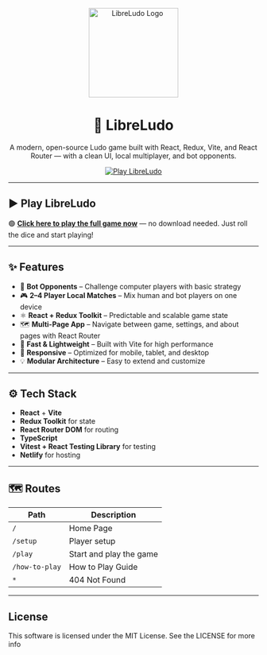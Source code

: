 <p align="center">
  <img src="./public/logo.png" alt="LibreLudo Logo" width="180" />
</p>

<h1 align="center">🎲 LibreLudo</h1>

<p align="center">
  A modern, open-source Ludo game built with React, Redux, Vite, and React Router — with a clean UI, local multiplayer, and bot opponents.
</p>

<p align="center">
  <a href="https://libreludo.netlify.app" target="_blank">
    <img src="https://img.shields.io/badge/Play-Now-brightgreen?style=for-the-badge&logo=netlify" alt="Play LibreLudo" />
  </a>
</p>

---

## ▶️ Play LibreLudo

🟢 **[Click here to play the full game now](https://libreludo.netlify.app)** — no download needed. Just roll the dice and start playing!

---

## ✨ Features

- 🤖 **Bot Opponents** – Challenge computer players with basic strategy
- 🎮 **2–4 Player Local Matches** – Mix human and bot players on one device
- ⚛️ **React + Redux Toolkit** – Predictable and scalable game state
- 🗺️ **Multi-Page App** – Navigate between game, settings, and about pages with React Router
- 🚀 **Fast & Lightweight** – Built with Vite for high performance
- 📱 **Responsive** – Optimized for mobile, tablet, and desktop
- 💡 **Modular Architecture** – Easy to extend and customize

---

## ⚙️ Tech Stack

- **React** + **Vite**
- **Redux Toolkit** for state
- **React Router DOM** for routing
- **TypeScript**
- **Vitest + React Testing Library** for testing
- **Netlify** for hosting

---

## 🗺️ Routes

| Path           | Description             |
| -------------- | ----------------------- |
| `/`            | Home Page               |
| `/setup`       | Player setup            |
| `/play`        | Start and play the game |
| `/how-to-play` | How to Play Guide       |
| `*`            | 404 Not Found           |

---

## License

This software is licensed under the MIT License. See the LICENSE for more info
